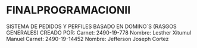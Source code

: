 # FINALPROGRAMACIONII
SISTEMA DE PEDIDOS Y PERFILES BASADO EN DOMINO´S (RASGOS GENERALES)
CREADO POR:
Carnet: 2490-19-778
Nombre: Lesther Xitumul Manuel
Carnet: 2490-19-14452
Nombre: Jefferson Joseph Cortez

